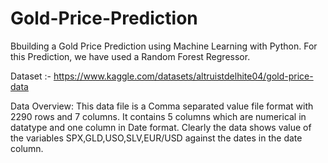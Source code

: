 # Gold-Price-Prediction

Bbuilding a Gold Price Prediction using Machine Learning with Python. For this Prediction, we have used a Random Forest Regressor.

Dataset :- https://www.kaggle.com/datasets/altruistdelhite04/gold-price-data

Data Overview: This data file is a Comma separated value file format with 2290 rows and 7 columns. It contains 5 columns which are numerical in datatype and one column in Date format. Clearly the data shows value of the variables SPX,GLD,USO,SLV,EUR/USD against the dates in the date column.
